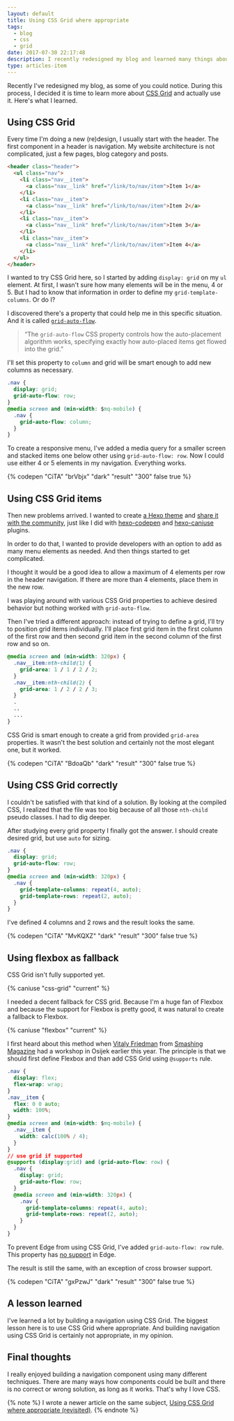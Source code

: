 ```yaml
---
layout: default
title: Using CSS Grid where appropriate
tags:
  - blog
  - css
  - grid
date: 2017-07-30 22:17:48
description: I recently redesigned my blog and learned many things about CSS Grid along the way. Read all about my findings.
type: articles-item
---
```


Recently I've redesigned my blog, as some of you could notice. During this process, I decided it is time to learn more about [CSS Grid](https://css-tricks.com/snippets/css/complete-guide-grid/) and actually use it. Here's what I learned.

<!-- more -->

## Using CSS Grid

Every time I'm doing a new (re)design, I usually start with the header. The first component in a header is navigation. My website architecture is not complicated, just a few pages, blog category and posts.

```html
<header class="header">
  <ul class="nav">
    <li class="nav__item">
      <a class="nav__link" href="/link/to/nav/item">Item 1</a>
    </li>
    <li class="nav__item">
      <a class="nav__link" href="/link/to/nav/item">Item 2</a>
    </li>
    <li class="nav__item">
      <a class="nav__link" href="/link/to/nav/item">Item 3</a>
    </li>
    <li class="nav__item">
      <a class="nav__link" href="/link/to/nav/item">Item 4</a>
    </li>
  </ul>
</header>
```

I wanted to try CSS Grid here, so I started by adding `display: grid` on my `ul` element. At first, I wasn't sure how many elements will be in the menu, 4 or 5. But I had to know that information in order to define my `grid-template-columns`. Or do I?

I discovered there's a property that could help me in this specific situation. And it is called [`grid-auto-flow`](https://developer.mozilla.org/en-US/docs/Web/CSS/grid-auto-flow).

> “The `grid-auto-flow` CSS property controls how the auto-placement algorithm works, specifying exactly how auto-placed items get flowed into the grid.”

I'll set this property to `column` and grid will be smart enough to add new columns as necessary.

```css
.nav {
  display: grid;
  grid-auto-flow: row;
}
@media screen and (min-width: $mq-mobile) {
  .nav {
    grid-auto-flow: column;
  }
}
```

To create a responsive menu, I've added a media query for a smaller screen and stacked items one below other using `grid-auto-flow: row`. Now I could use either 4 or 5 elements in my navigation. Everything works.

{% codepen "CiTA" "brVbjx" "dark" "result" "300" false true %}

## Using CSS Grid items

Then new problems arrived. I wanted to create [a Hexo theme](https://hexo.io/docs/themes.html) and [share it with the community](https://hexo.io/themes/), just like I did with [hexo-codepen](https://www.npmjs.com/package/hexo-codepen) and [hexo-caniuse](https://www.npmjs.com/package/hexo-caniuse) plugins.

In order to do that, I wanted to provide developers with an option to add as many menu elements as needed. And then things started to get complicated.

I thought it would be a good idea to allow a maximum of 4 elements per row in the header navigation. If there are more than 4 elements, place them in the new row.

I was playing around with various CSS Grid properties to achieve desired behavior but nothing worked with `grid-auto-flow`.

Then I've tried a different approach: instead of trying to define a grid, I'll try to position grid items individually. I'll place first grid item in the first column of the first row and then second grid item in the second column of the first row and so on.

```css
@media screen and (min-width: 320px) {
  .nav__item:nth-child(1) {
    grid-area: 1 / 1 / 2 / 2;
  }
  .nav__item:nth-child(2) {
    grid-area: 1 / 2 / 2 / 3;
  }
  .
  ..
  ...
}
```

CSS Grid is smart enough to create a grid from provided `grid-area` properties. It wasn't the best solution and certainly not the most elegant one, but it worked.

{% codepen "CiTA" "BdoaQb" "dark" "result" "300" false true %}

## Using CSS Grid correctly

I couldn't be satisfied with that kind of a solution. By looking at the compiled CSS, I realized that the file was too big because of all those `nth-child` pseudo classes. I had to dig deeper.

After studying every grid property I finally got the answer. I should create desired grid, but use `auto` for sizing.

```css
.nav {
  display: grid;
  grid-auto-flow: row;
}
@media screen and (min-width: 320px) {
  .nav {
    grid-template-columns: repeat(4, auto);
    grid-template-rows: repeat(2, auto);
  }
}
```

I've defined 4 columns and 2 rows and the result looks the same.

{% codepen "CiTA" "MvKQXZ" "dark" "result" "300" false true %}

## Using flexbox as fallback

CSS Grid isn't fully supported yet.

{% caniuse "css-grid" "current" %}

I needed a decent fallback for CSS grid. Because I'm a huge fan of Flexbox and because the support for Flexbox is pretty good, it was natural to create a fallback to Flexbox.

{% caniuse "flexbox" "current" %}

I first heard about this method when [Vitaly Friedman](https://www.smashingmagazine.com/author/vitaly-friedman/) from [Smashing Magazine](https://www.smashingmagazine.com/) had a workshop in Osijek earlier this year. The principle is that we should first define Flexbox and than add CSS Grid using `@supports` rule.

```css
.nav {
  display: flex;
  flex-wrap: wrap;
}
.nav__item {
  flex: 0 0 auto;
  width: 100%;
}
@media screen and (min-width: $mq-mobile) {
  .nav__item {
    width: calc(100% / 4);
  }
}
// use grid if supported
@supports (display:grid) and (grid-auto-flow: row) {
  .nav {
    display: grid;
    grid-auto-flow: row;
  }
  @media screen and (min-width: 320px) {
    .nav {
      grid-template-columns: repeat(4, auto);
      grid-template-rows: repeat(2, auto);
    }
  }
}
```

To prevent Edge from using CSS Grid, I've added `grid-auto-flow: row` rule. This property has [no support](https://developer.mozilla.org/en-US/docs/Web/CSS/grid-auto-flow#Browser_compatibility) in Edge.

The result is still the same, with an exception of cross browser support.

{% codepen "CiTA" "gxPzwJ" "dark" "result" "300" false true %}

## A lesson learned

I've learned a lot by building a navigation using CSS Grid. The biggest lesson here is to use CSS Grid where appropriate. And building navigation using CSS Grid is certainly not appropriate, in my opinion.

## Final thoughts

I really enjoyed building a navigation component using many different techniques. There are many ways how components could be built and there is no correct or wrong solution, as long as it works. That's why I love CSS.

{% note %}
I wrote a newer article on the same subject, [Using CSS Grid where appropriate (revisited)](/articles/using-css-grid-where-appropriate-revisited/).
{% endnote %}
